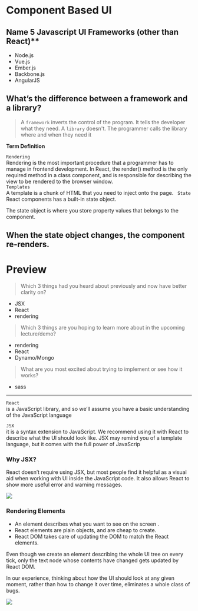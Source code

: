 # Component Based UI

## Name 5 Javascript UI Frameworks (other than React)**

- Node.js
- Vue.js
- Ember.js
- Backbone.js
- AngularJS

## What’s the difference between a framework and a library?

> A `framework` inverts the control of the program. It tells the developer what they need. A `library` doesn't. The programmer calls the library where and when they need it


**Term Definition** 

`Rendering`   
Rendering is the most important procedure that a programmer has to manage in frontend development. In React, the render() method is the only required method in a class component, and is responsible for describing the view to be rendered to the browser window.  
`Templates`  
 A template is a chunk of HTML that you need to inject onto the page.
` State`    
React components has a built-in state object.

The state object is where you store property values that belongs to the component.

When the state object changes, the component re-renders. 
--------------------------------------------------------------------- 
# Preview
> Which 3 things had you heard about previously and now have better clarity on?
- JSX
- React
- rendering
> Which 3 things are you hoping to learn more about in the upcoming lecture/demo? 
- rendering
- React
- Dynamo/Mongo
> What are you most excited about trying to implement or see how it works?
-  sass 

---------------------------------------------------------------------


`React`  
 is a JavaScript library, and so we’ll assume you have a basic understanding of the JavaScript language  

`JSX `  
 it is a syntax extension to JavaScript. We recommend using it with React to describe what the UI should look like. JSX may remind you of a template language, but it comes with the full power of JavaScrip  

### Why JSX?  
React doesn’t require using JSX, but most people find it helpful as a visual aid when working with UI inside the JavaScript code. It also allows React to show more useful error and warning messages.  

![](https://miro.medium.com/max/1400/1*wQxgEiVsgG0o7ti45WuFTQ.png)  


### Rendering Elements
 - An element describes what you want to see on the screen . 
 - React elements are plain objects, and are cheap to create. 
 - React DOM takes care of updating the DOM to match the React elements.


Even though we create an element describing the whole UI tree on every tick, only the text node whose contents have changed gets updated by React DOM.

In our experience, thinking about how the UI should look at any given moment, rather than how to change it over time, eliminates a whole class of bugs. 

![](https://reactjs.org/c158617ed7cc0eac8f58330e49e48224/granular-dom-updates.gif)

